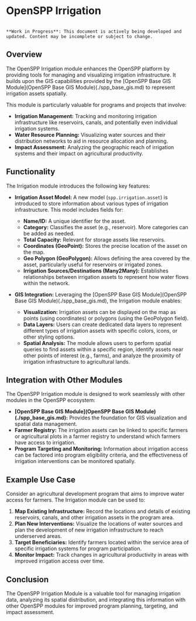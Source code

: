 # OpenSPP Irrigation

```{warning}

**Work in Progress**: This document is actively being developed and updated. Content may be incomplete or subject to change.
```

## Overview

The OpenSPP Irrigation module enhances the OpenSPP platform by providing tools for managing and visualizing irrigation infrastructure. It builds upon the GIS capabilities provided by the [OpenSPP Base GIS Module](OpenSPP Base GIS Module)(./spp_base_gis.md) to represent irrigation assets spatially. 

This module is particularly valuable for programs and projects that involve:

- **Irrigation Management:** Tracking and monitoring irrigation infrastructure like reservoirs, canals, and potentially even individual irrigation systems. 
- **Water Resource Planning:** Visualizing water sources and their distribution networks to aid in resource allocation and planning.
- **Impact Assessment:** Analyzing the geographic reach of irrigation systems and their impact on agricultural productivity.

## Functionality

The Irrigation module introduces the following key features:

- **Irrigation Asset Model:** A new model (`spp.irrigation.asset`) is introduced to store information about various types of irrigation infrastructure. This model includes fields for:
    - **Name/ID:** A unique identifier for the asset.
    - **Category:**  Classifies the asset (e.g., reservoir). More categories can be added as needed.
    - **Total Capacity:**  Relevant for storage assets like reservoirs.
    - **Coordinates (GeoPoint):**  Stores the precise location of the asset on the map.
    - **Geo Polygon (GeoPolygon):**  Allows defining the area covered by the asset, particularly useful for reservoirs or irrigated zones.
    - **Irrigation Sources/Destinations (Many2Many):**  Establishes relationships between irrigation assets to represent how water flows within the network. 

- **GIS Integration:**  Leveraging the [OpenSPP Base GIS Module](OpenSPP Base GIS Module)(./spp_base_gis.md), the Irrigation module enables:
    - **Visualization:** Irrigation assets can be displayed on the map as points (using coordinates) or polygons (using the GeoPolygon field).
    - **Data Layers:** Users can create dedicated data layers to represent different types of irrigation assets with specific colors, icons, or other styling options.
    - **Spatial Analysis:**  The module allows users to perform spatial queries to find assets within a specific region, identify assets near other points of interest (e.g., farms), and analyze the proximity of irrigation infrastructure to agricultural lands.

## Integration with Other Modules

The OpenSPP Irrigation module is designed to work seamlessly with other modules in the OpenSPP ecosystem:

- **[OpenSPP Base GIS Module](OpenSPP Base GIS Module)(./spp_base_gis.md):** Provides the foundation for GIS visualization and spatial data management.
- **Farmer Registry:** The irrigation assets can be linked to specific farmers or agricultural plots in a farmer registry to understand which farmers have access to irrigation. 
- **Program Targeting and Monitoring:** Information about irrigation access can be factored into program eligibility criteria, and the effectiveness of irrigation interventions can be monitored spatially. 

## Example Use Case

Consider an agricultural development program that aims to improve water access for farmers. The Irrigation module can be used to:

1.  **Map Existing Infrastructure:**  Record the locations and details of existing reservoirs, canals, and other irrigation assets in the program area.
2.  **Plan New Interventions:**  Visualize the locations of water sources and plan the development of new irrigation infrastructure to reach underserved areas.
3.  **Target Beneficiaries:**  Identify farmers located within the service area of specific irrigation systems for program participation.
4.  **Monitor Impact:** Track changes in agricultural productivity in areas with improved irrigation access over time.

## Conclusion

The OpenSPP Irrigation Module is a valuable tool for managing irrigation data, analyzing its spatial distribution, and integrating this information with other OpenSPP modules for improved program planning, targeting, and impact assessment. 
